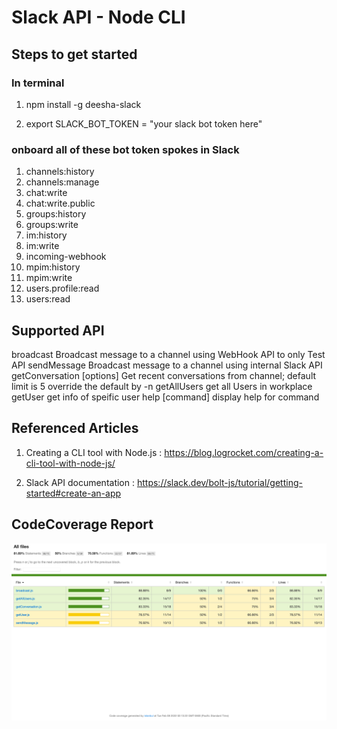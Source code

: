# Slack API - Node CLI 

## Steps to get started

### In terminal

1. npm install -g deesha-slack

2. export SLACK_BOT_TOKEN = "your slack bot token here"

### onboard all of these bot token spokes in Slack

1. channels:history
2. channels:manage
3. chat:write
4. chat:write.public
5. groups:history
6. groups:write
7. im:history
8. im:write
9. incoming-webhook
10. mpim:history
11. mpim:write
12. users.profile:read
13. users:read



## Supported API

broadcast <message>                  Broadcast message to a channel using WebHook API to only Test API
sendMessage <channel> <message>      Broadcast message to a channel using internal Slack API
getConversation [options] <channel>  Get recent conversations from channel; default limit is 5 override the default by -n
getAllUsers                          get all Users in workplace
getUser <user>                       get info of speific user
help [command]                       display help for command

## Referenced Articles

1. Creating a CLI tool with Node.js :
https://blog.logrocket.com/creating-a-cli-tool-with-node-js/

2. Slack API documentation :
https://slack.dev/bolt-js/tutorial/getting-started#create-an-app


## CodeCoverage Report
![](screenshots/codeCoverage.png)
